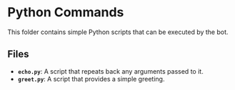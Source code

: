 # Python Commands

This folder contains simple Python scripts that can be executed by the bot.

## Files

- **`echo.py`**: A script that repeats back any arguments passed to it.
- **`greet.py`**: A script that provides a simple greeting.
